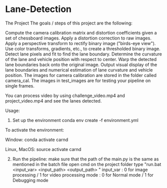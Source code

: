 # Lane-Detection
The Project
The goals / steps of this project are the following:

Compute the camera calibration matrix and distortion coefficients given a set of chessboard images.
Apply a distortion correction to raw images.
Apply a perspective transform to rectify binary image ("birds-eye view").
Use color transforms, gradients, etc., to create a thresholded binary image.
Detect lane pixels and fit to find the lane boundary.
Determine the curvature of the lane and vehicle position with respect to center.
Warp the detected lane boundaries back onto the original image.
Output visual display of the lane boundaries and numerical estimation of lane curvature and vehicle position.
The images for camera calibration are stored in the folder called camera_cal. The images in test_images are for testing your pipeline on single frames.

You can process video by using challenge_video.mp4 and project_video.mp4 and see the lanes detected.


Usage:
1. Set up the environment
conda env create -f environment.yml

To activate the environment:

Window: conda activate carnd

Linux, MacOS: source activate carnd

2. Run the pipeline:
make sure that the path of the main.py is the same as mentioned in the batch file
open cmd on the project folder 
type "run.bat <input_var> <input_path> <output_path> <mode>"
input_var : 0 for image processing / 1 for video processing
mode : 0 for Normal mode / 1 for Debugging mode
